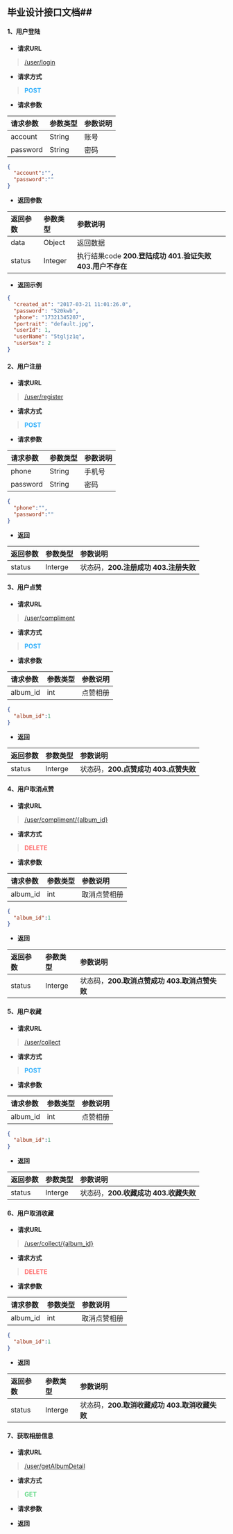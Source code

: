 ## 毕业设计接口文档##

#### 1、用户登陆

- **请求URL**
> [/user/login](http://localhost:8080/Kingbora/user/login)

- **请求方式** 
> <span style="color: #33b0fc;font-weight:bold;">POST</span>

- **请求参数**
>
| 请求参数      |     参数类型 |   参数说明   |
| :-------- | :--------| :------ |
| account | String |  账号 |
| password |   String |  密码 |

>
```json
{
  "account":"",
  "password":""
}
```

- **返回参数**
>
| 返回参数      |     参数类型 |   参数说明   |
| :-------- | :--------| :------ |
| data |   Object |  返回数据 |
| status |   Integer |  执行结果code **200.登陆成功 401.验证失败 403.用户不存在**|

- **返回示例**
>    
```json
{
  "created_at": "2017-03-21 11:01:26.0",
  "password": "520kwb",
  "phone": "17321345207",
  "portrait": "default.jpg",
  "userId": 1,
  "userName": "5tgljz1q",
  "userSex": 2
}
```

#### 2、用户注册

- **请求URL**
> [/user/register](http://localhost:8080/Kingbora/user/register)


- **请求方式** 
> <span style="color: #33b0fc;font-weight:bold;">POST</span>

- **请求参数**
>
| 请求参数      |     参数类型 |   参数说明   |
| :-------- | :--------| :------ |
| phone |   String| 手机号 |
| password | String |  密码 |

>
```json
{
  "phone":"",
  "password":""
}
```

- **返回**
>
| 返回参数      |     参数类型 |   参数说明   |
| :-------- | :--------| :------ |
| status |   Interge | 状态码，**200.注册成功 403.注册失败** |

#### 3、用户点赞

- **请求URL**
> [/user/compliment](http://localhost:8080/Kingbora/user/compliment)


- **请求方式** 
> <span style="color: #33b0fc;font-weight:bold;">POST</span>

- **请求参数**
>
| 请求参数      |     参数类型 |   参数说明   |
| :-------- | :--------| :------ |
| album_id |   int | 点赞相册 |

>
```json
{
  "album_id":1
}
```

- **返回**
>
| 返回参数      |     参数类型 |   参数说明   |
| :-------- | :--------| :------ |
| status |   Interge | 状态码，**200.点赞成功 403.点赞失败** |

#### 4、用户取消点赞

- **请求URL**
> [/user/compliment/{album_id}](http://localhost:8080/Kingbora/user/compliment/1)


- **请求方式** 
> <span style="color: #ff6767;font-weight:bold;">DELETE</span>

- **请求参数**
>
| 请求参数      |     参数类型 |   参数说明   |
| :-------- | :--------| :------ |
| album_id |   int | 取消点赞相册 |

>
```json
{
  "album_id":1
}
```

- **返回**
>
| 返回参数      |     参数类型 |   参数说明   |
| :-------- | :--------| :------ |
| status |   Interge | 状态码，**200.取消点赞成功 403.取消点赞失败** |

#### 5、用户收藏

- **请求URL**
> [/user/collect](http://localhost:8080/Kingbora/user/collect)


- **请求方式** 
> <span style="color: #33b0fc;font-weight:bold;">POST</span>

- **请求参数**
>
| 请求参数      |     参数类型 |   参数说明   |
| :-------- | :--------| :------ |
| album_id |   int | 点赞相册 |

>
```json
{
  "album_id":1
}
```

- **返回**
>
| 返回参数      |     参数类型 |   参数说明   |
| :-------- | :--------| :------ |
| status |   Interge | 状态码，**200.收藏成功 403.收藏失败** |

#### 6、用户取消收藏

- **请求URL**
> [/user/collect/{album_id}](http://localhost:8080/Kingbora/user/collect/1)


- **请求方式** 
> <span style="color: #ff6767;font-weight:bold;">DELETE</span>

- **请求参数**
>
| 请求参数      |     参数类型 |   参数说明   |
| :-------- | :--------| :------ |
| album_id |   int | 取消点赞相册 |

>
```json
{
  "album_id":1
}
```

- **返回**
>
| 返回参数      |     参数类型 |   参数说明   |
| :-------- | :--------| :------ |
| status |   Interge | 状态码，**200.取消收藏成功 403.取消收藏失败** |


#### 7、获取相册信息

- **请求URL**
> [/user/getAlbumDetail](http://localhost:8080/Kingbora/user/getAlbumDetail)

- **请求方式** 
> <span style="color: #5dd882;font-weight:bold;">GET</span>

- **请求参数**

- **返回**

